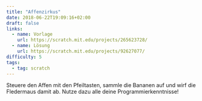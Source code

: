 ```yaml
---
title: "Affenzirkus"
date: 2018-06-22T19:09:16+02:00
draft: false
links:
  - name: Vorlage
    url: https://scratch.mit.edu/projects/265623728/
  - name: Lösung
    url: https://scratch.mit.edu/projects/92627077/
difficulty: 5
tags:
  - tag: scratch
---
```

Steuere den Affen mit den Pfeiltasten, sammle die Bananen auf und wirf die Fledermaus damit ab. Nutze dazu alle deine Programmierkenntnisse!